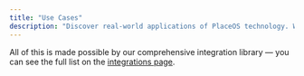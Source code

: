 ```yaml
---
title: "Use Cases"
description: "Discover real-world applications of PlaceOS technology. We've compiled these use cases from actual customer deployments to help you understand what's possible."
---
```


All of this is made possible by our comprehensive integration library — you can see the full list on the [integrations page](/integrations/).
